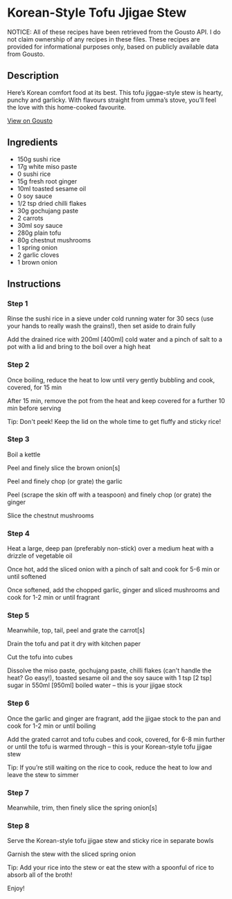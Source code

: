 # Korean-Style Tofu Jjigae Stew

NOTICE: All of these recipes have been retrieved from the Gousto API. I do not claim ownership of any recipes in these files. These recipes are provided for informational purposes only, based on publicly available data from Gousto.

## Description

Here’s Korean comfort food at its best. This tofu jiggae-style stew is hearty, punchy and garlicky. With flavours straight from umma’s stove, you’ll feel the love with this home-cooked favourite.

[View on Gousto](https://www.gousto.co.uk/recipes/cookbook/korean-kimchi-tofu-jiggae-stew)

## Ingredients

- 150g sushi rice
- 17g white miso paste
- 0 sushi rice
- 15g fresh root ginger
- 10ml toasted sesame oil
- 0 soy sauce
- 1/2 tsp dried chilli flakes
- 30g gochujang paste 
- 2 carrots
- 30ml soy sauce
- 280g plain tofu
- 80g chestnut mushrooms
- 1 spring onion
- 2 garlic cloves
- 1 brown onion

## Instructions


### Step 1

Rinse the sushi rice in a sieve under cold running water for 30 secs (use your hands to really wash the grains!), then set aside to drain fully

Add the drained rice with 200ml <span class="text-danger">[400ml]</span> cold water and a pinch of salt to a pot with a lid and bring to the boil over a high heat


### Step 2

Once boiling, reduce the heat to low until very gently bubbling and cook, covered, for 15 min

After 15 min, remove the pot from the heat and keep covered for a further 10 min before serving

Tip: Don't peek! Keep the lid on the whole time to get fluffy and sticky rice!


### Step 3

Boil a kettle

Peel and finely slice the brown onion<span class="text-danger">[s]</span>

Peel and finely chop (or grate) the garlic

Peel (scrape the skin off with a teaspoon) and finely chop (or grate) the ginger

Slice the chestnut mushrooms


### Step 4

Heat a large, deep pan (preferably non-stick) over a medium heat with a drizzle of vegetable oil

Once hot, add the sliced onion with a pinch of salt and cook for 5-6 min or until softened

Once softened, add the chopped garlic, ginger and sliced mushrooms and cook for 1-2 min or until fragrant


### Step 5

Meanwhile, top, tail, peel and grate the carrot<span class="text-danger">[s]</span>

Drain the tofu and pat it dry with kitchen paper

Cut the tofu into cubes

Dissolve the miso paste, gochujang paste, chilli flakes (can't handle the heat? Go easy!), toasted sesame oil and the soy sauce with 1 tsp <span class="text-danger">[2 tsp]</span> sugar in 550ml<span class="text-danger"> [950ml]</span> boiled water – this is your jjigae stock


### Step 6

Once the garlic and ginger are fragrant, add the jjigae stock to the pan and cook for 1-2 min or until boiling

Add the grated carrot and tofu cubes and cook, covered, for 6-8 min further or until the tofu is warmed through – this is your Korean-style tofu jjigae stew

Tip: If you’re still waiting on the rice to cook, reduce the heat to low and leave the stew to simmer


### Step 7

Meanwhile, trim, then finely slice the spring onion<span class="text-danger">[s]</span>

### Step 8

Serve the Korean-style tofu jjigae stew and sticky rice in separate bowls

Garnish the stew with the sliced spring onion

Tip: Add your rice into the stew or eat the stew with a spoonful of rice to absorb all of the broth!

Enjoy!

